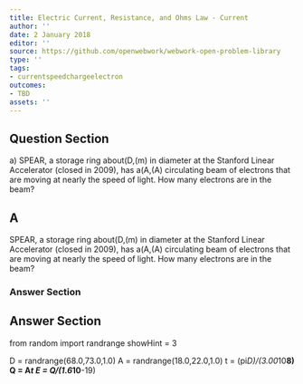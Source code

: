 ```yaml
---
title: Electric Current, Resistance, and Ohms Law - Current
author: ''
date: 2 January 2018
editor: ''
source: https://github.com/openwebwork/webwork-open-problem-library
type: ''
tags:
- currentspeedchargeelectron
outcomes:
- TBD
assets: ''
---
```


## Question Section 

a) SPEAR, a storage ring about(D,(m) in diameter at the Stanford Linear Accelerator (closed in 2009), has a(A,(A) circulating beam of electrons that are moving at nearly the speed of light. How many electrons are in the beam?
## A
SPEAR, a storage ring about(D,(m) in diameter at the Stanford Linear Accelerator (closed in 2009), has a(A,(A) circulating beam of electrons that are moving at nearly the speed of light. How many electrons are in the beam?
### Answer Section


## Answer Section

from random import randrange
showHint = 3

D = randrange(68.0,73.0,1.0)
A = randrange(18.0,22.0,1.0)
t = (pi*D)/(3.00*10**8)
Q = A*t
E = Q/(1.6*10**-19)